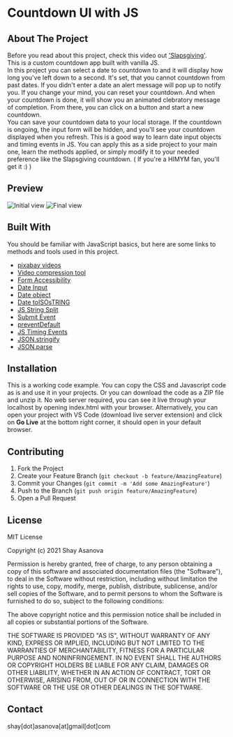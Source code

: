 # Countdown UI with JS

## About The Project

Before you read about this project, check this video out ['Slapsgiving'](https://www.youtube.com/watch?v=jq2e6VQOMPs). <br>
This is a custom countdown app built with vanilla JS.<br>
In this project you can select a date to countdown to and it will display how long you've left down to a second. It's set, that you cannot countdown from past dates. If you didn't enter a date an alert message will pop up to notify you. If you change your mind, you can reset your countdown. And when your countdown is done, it will show you an animated clebratory message of completion. From there, you can click on a button and start a new countdown.
<br>
You can save your countdown data to your local storage. If the countdown is ongoing, the input form will be hidden, and you'll see your countdown displayed when you refresh.
This is a good way to learn date input objects and timing events in JS. You can apply this as a side project to your main one, learn the methods applied, or simply modify it to your needed preference like the Slapsgiving countdown. ( If you're a HIMYM fan, you'll get it :) )

## Preview

![Initial view](media/image1.gif)
![Final view](media/image2.gif)

## Built With

You should be familiar with JavaScript basics, but here are some links to methods and tools used in this project.

- [pixabay videos](https://pixabay.com/videos/)
- [Video compression tool](https://www.youcompress.com)
- [Form Accessibility](https://developer.mozilla.org/en-US/docs/Web/Accessibility/ARIA/forms/Basic_form_hints)
- [Date Input](https://developer.mozilla.org/en-US/docs/Web/HTML/Element/input/date)
- [Date object](https://www.w3schools.com/jsref/jsref_obj_date.asp)
- [Date toISOsTRING](https://developer.mozilla.org/en-US/docs/Web/JavaScript/Reference/Global_Objects/Date/toISOString)
- [JS String Split](https://www.w3schools.com/jsref/jsref_split.asp)
- [Submit Event](https://developer.mozilla.org/en-US/docs/Web/API/HTMLFormElement/submit_event)
- [preventDefault](https://www.w3schools.com/jsref/event_preventdefault.asp)
- [JS Timing Events](https://www.w3schools.com/js/js_timing.asp)
- [JSON.stringify](https://developer.mozilla.org/en-US/docs/Web/JavaScript/Reference/Global_Objects/JSON/stringify)
- [JSON.parse](https://developer.mozilla.org/en-US/docs/Web/JavaScript/Reference/Global_Objects/JSON/parse)

## Installation

This is a working code example.
You can copy the CSS and Javascript code as is and use it in your projects.
Or you can download the code as a ZIP file and unzip it. No web server required, you can see it live through your localhost by opening index.html with your browser. Alternatively, you can open your project with VS Code (download live server extension) and click on **Go Live** at the bottom right corner, it should open in your default browser.

## Contributing

1. Fork the Project
2. Create your Feature Branch (`git checkout -b feature/AmazingFeature`)
3. Commit your Changes (`git commit -m 'Add some AmazingFeature'`)
4. Push to the Branch (`git push origin feature/AmazingFeature`)
5. Open a Pull Request

## License

MIT License

Copyright (c) 2021 Shay Asanova

Permission is hereby granted, free of charge, to any person obtaining a copy
of this software and associated documentation files (the "Software"), to deal
in the Software without restriction, including without limitation the rights
to use, copy, modify, merge, publish, distribute, sublicense, and/or sell
copies of the Software, and to permit persons to whom the Software is
furnished to do so, subject to the following conditions:

The above copyright notice and this permission notice shall be included in all
copies or substantial portions of the Software.

THE SOFTWARE IS PROVIDED "AS IS", WITHOUT WARRANTY OF ANY KIND, EXPRESS OR
IMPLIED, INCLUDING BUT NOT LIMITED TO THE WARRANTIES OF MERCHANTABILITY,
FITNESS FOR A PARTICULAR PURPOSE AND NONINFRINGEMENT. IN NO EVENT SHALL THE
AUTHORS OR COPYRIGHT HOLDERS BE LIABLE FOR ANY CLAIM, DAMAGES OR OTHER
LIABILITY, WHETHER IN AN ACTION OF CONTRACT, TORT OR OTHERWISE, ARISING FROM,
OUT OF OR IN CONNECTION WITH THE SOFTWARE OR THE USE OR OTHER DEALINGS IN THE
SOFTWARE.

## Contact

shay[dot]asanova[at]gmail[dot]com
